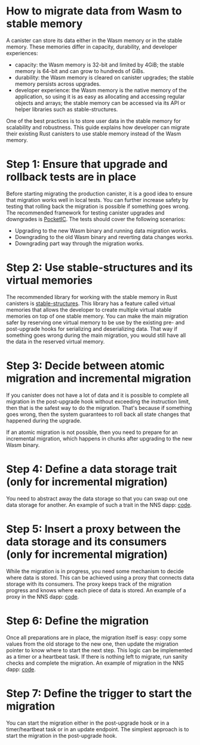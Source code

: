 # How to migrate data from Wasm to stable memory

A canister can store its data either in the Wasm memory or in the stable memory.
These memories differ in capacity, durability, and developer experiences:

- capacity: the Wasm memory is 32-bit and limited by 4GiB; the stable memory is 64-bit and can grow to hundreds of GiBs.
- durability: the Wasm memory is cleared on canister upgrades; the stable memory persists across upgrades. 
- developer experience: the Wasm memory is the native memory of the application, so using it is as easy as allocating and accessing regular objects and arrays; the stable memory can be accessed via its API or helper libraries such as stable-structures.

One of the best practices is to store user data in the stable memory for scalability and robustness.
This guide explains how developer can migrate their existing Rust canisters to use stable memory instead of the Wasm memory.

# Step 1: Ensure that upgrade and rollback tests are in place

Before starting migrating the production canister, it is a good idea to ensure that migration works well in local tests.
You can further increase safety by testing that rolling back the migration is possible if something goes wrong.
The recommended framework for testing canister upgrades and downgrades is [PocketIC](https://internetcomputer.org/docs/current/developer-docs/smart-contracts/test/pocket-ic).
The tests should cover the following scenarios:

- Upgrading to the new Wasm binary and running data migration works.
- Downgrading to the old Wasm binary and reverting data changes works.
- Downgrading part way through the migration works.

# Step 2: Use stable-structures and its virtual memories

The recommended library for working with the stable memory in Rust canisters is [stable-structures](https://github.com/dfinity/stable-structures).
This library has a feature called virtual memories that allows the developer to create multiple virtual stable memories on top of one stable memory.
You can make the main migration safer by reserving one virtual memory to be use by the existing pre- and post-upgrade hooks for serializing and deserializing data.
That way if something goes wrong during the main migration, you would still have all the data in the reserved virtual memory.

# Step 3: Decide between atomic migration and incremental migration

If you canister does not have a lot of data and it is possible to complete all migration in the post-upgrade hook without exceeding the instruction limit, then that is the safest way to do the migration.
That's because if something goes wrong, then the system guarantees to roll back all state changes that happened during the upgrade.

If an atomic migration is not possible, then you need to prepare for an incremental migration, which happens in chunks after upgrading to the new Wasm binary.

# Step 4: Define a data storage trait (only for incremental migration)

You need to abstract away the data storage so that you can swap out one data storage for another. An example of such a trait in the NNS dapp: [code](https://github.com/dfinity/nns-dapp/blob/87df24860d5946de9117139c0b5515c77c754a12/rs/backend/src/accounts_store/schema.rs#L44).

# Step 5: Insert a proxy between the data storage and its consumers (only for incremental migration)

While the migration is in progress, you need some mechanism to decide where data is stored.
This can be achieved using a proxy that connects data storage with its consumers.
The proxy keeps track of the migration progress and knows where each piece of data is stored.
An example of a proxy in the NNS dapp: [code](https://github.com/dfinity/nns-dapp/blob/87df24860d5946de9117139c0b5515c77c754a12/rs/backend/src/accounts_store/schema/proxy.rs#L28).


# Step 6: Define the migration

Once all preparations are in place, the migration itself is easy: copy some values from the old storage to the new one, then update the migration pointer to know where to start the next step.
This logic can be implemented as a timer or a heartbeat task.
If there is nothing left to migrate, run sanity checks and complete the migration.
An example of migration in the NNS dapp: [code](https://github.com/dfinity/nns-dapp/blob/87df24860d5946de9117139c0b5515c77c754a12/rs/backend/src/accounts_store/schema/proxy/migration.rs#L66).

# Step 7: Define the trigger to start the migration

You can start the migration either in the post-upgrade hook or in a timer/heartbeat task or in an update endpoint.
The simplest approach is to start the migration in the post-upgrade hook.